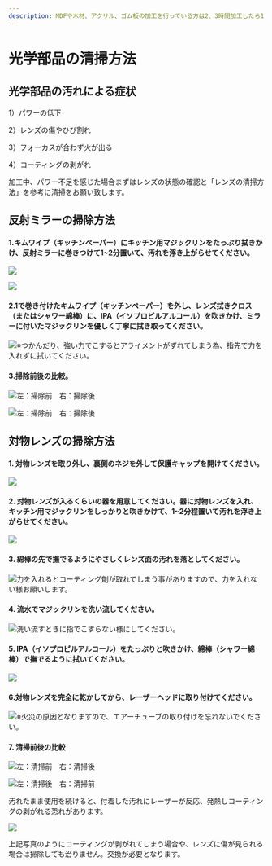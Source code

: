 ```yaml
---
description: MDFや木材、アクリル、ゴム板の加工を行っている方は2、3時間加工したら1度掃除をお願いします。
---
```


# 光学部品の清掃方法

## 光学部品の**汚れによる症状**

1）パワーの低下

2）レンズの傷やひび割れ

3）フォーカスが合わず火が出る

4）コーティングの剥がれ

加工中、パワー不足を感じた場合まずはレンズの状態の確認と「レンズの清掃方法」を参考に清掃をお願い致します。

## 反射ミラーの掃除方法

#### 1.キムワイプ（キッチンペーパー）にキッチン用マジックリンをたっぷり拭きかけ、反射ミラーに巻きつけて1\~2分置いて、汚れを浮き上がらせてください。

![](/assets/kimwipes_01.png)

![](/assets/kimwipes_02.png)

#### 2.1で巻き付けたキムワイプ（キッチンペーパー）を外し、レンズ拭きクロス（またはシャワー綿棒）に、IPA（イソプロピルアルコール）を吹きかけ、ミラーに付いたマジックリンを優しく丁寧に拭き取ってください。

![※つかんだり、強い力でこするとアライメントがずれてしまう為、指先で力を入れずに拭いてください。](/assets/L\[Z\[IOO2SSDJ\_C]LC9HVJ{E.png)

#### 3.掃除前後の比較。

![左：掃除前　右：掃除後](/assets/before_after_01.png)

![左：掃除前　右：掃除後](/assets/before_after_02.png)

## 対物レンズの掃除方法

#### 1. 対物レンズを取り外し、裏側のネジを外して保護キャップを開けてください。

![](/assets/lens_01.png)

#### 2. 対物レンズが入るくらいの器を用意してください。器に対物レンズを入れ、キッチン用マジックリンをしっかりと吹きかけて、1\~2分程置いて汚れを浮き上がらせてください。



![](/assets/lens_02.JPG)

#### 3. 綿棒の先で撫でるようにやさしくレンズ面の汚れを落としてください。

![力を入れるとコーティング剤が取れてしまう事がありますので、力を入れない様お願いします。](/assets/lens_03.JPG)

#### 4. 流水でマジックリンを洗い流してください。

![洗い流すときに指でこすらない様にしてください。](/assets/lens_04.JPG)

#### 5. IPA（イソプロピルアルコール）をたっぷりと吹きかけ、綿棒（シャワー綿棒）で撫でるように拭いてください。

![](/assets/lens_05.png)

#### 6.対物レンズを完全に乾かしてから、レーザーヘッドに取り付けてください。

![※火災の原因となりますので、エアーチューブの取り付けを忘れないでください。](/assets/lens_06.JPG)

#### 7. 清掃前後の比較

![左：清掃前　右：清掃後](/assets/lens_07.png)

![左：清掃後　右：清掃前](/assets/lens_08.png)

汚れたまま使用を続けると、付着した汚れにレーザーが反応、発熱しコーティングの剥がれる恐れがあります。

![](/assets/lens_09.png)

上記写真のようにコーティングが剥がれてしまう場合や、レンズに傷が見られる場合は掃除しても治りません。交換が必要となります。
